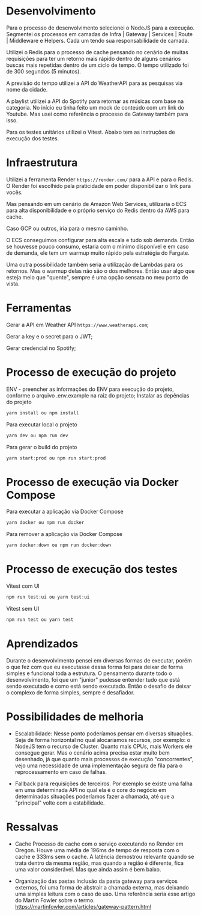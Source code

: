 # Desenvolvimento
Para o processo de desenvolvimento selecionei o NodeJS para a execução.
Segmentei os processos em camadas de Infra | Gateway | Services | Route | Middleware e Helpers. Cada um tendo sua responsabilidade de camada. 

Utilizei o Redis para o processo de cache pensando no cenário de muitas requisições para ter um retorno mais rápido dentro de alguns cenários buscas mais repetidas dentro de um ciclo de tempo. O tempo utilizado foi de 300 segundos (5 minutos).

A previsão do tempo utilizei a API do WeatherAPI para as pesquisas via nome da cidade.

A playlist utilizei a API do Spotify para retornar as músicas com base na categoria. No início eu tinha feito um mock de conteúdo com um link do Youtube. Mas usei como referência o processo de Gateway também para isso.

Para os testes unitários utilizei o Vitest. 
Abaixo tem as instruções de execução dos testes.

# Infraestrutura
Utilizei a ferramenta Render `https://render.com/` para a API e para o Redis.
O Render foi escolhido pela praticidade em poder disponibilizar o link para vocês.

Mas pensando em um cenário de Amazon Web Services, utilizaria o ECS para alta disponibilidade e o próprio serviço do Redis dentro da AWS para cache.

Caso GCP ou outros, iria para o mesmo caminho.

O ECS conseguimos configurar para alta escala e tudo sob demanda. Então se houvesse pouco consumo, estaria com o mínimo disponível e em caso de demanda, ele tem um warmup muito rápido pela estratégia do Fargate.

Uma outra possibilidade também seria a utilização de Lambdas para os retornos. Mas o warmup delas não são o dos melhores. Então usar algo que esteja meio que "quente", sempre é uma opção sensata no meu ponto de vista.


# Ferramentas
Gerar a API em Weather API `https://www.weatherapi.com`;

Gerar a key e o secret para o JWT;

Gerar credencial no Spotify;


# Processo de execução do projeto
ENV - preencher as informações do ENV para execução do projeto, conforme o arquivo .env.example na raiz do projeto;
Instalar as depências do projeto
```js
yarn install ou npm install
```
Para executar local o projeto
```js
yarn dev ou npm run dev
```
Para gerar o build do projeto
```js
yarn start:prod ou npm run start:prod
```

# Processo de execução via Docker Compose
Para executar a aplicação via Docker Compose

```js
yarn docker ou npm run docker
```
Para remover a aplicação via Docker Compose

```js
yarn docker:down ou npm run docker:down
```

# Processo de execução dos testes
Vitest com UI
```js
npm run test:ui ou yarn test:ui
```
Vitest sem UI
```js
npm run test ou yarn test
```

# Aprendizados
Durante o desenvolvimento pensei em diversas formas de executar, porém o que fez com que eu executasse dessa forma foi para deixar de forma simples e funcional toda a estrutura.
O pensamento durante todo o desenvolvimento, foi que um "junior" pudesse entender tudo que está sendo executado e como está sendo executado.
Então o desafio de deixar o complexo de forma simples, sempre é desafiador.

# Possibilidades de melhoria
- Escalabilidade:
Nesse ponto poderíamos pensar em diversas situações.
Seja de forma horizontal no qual alocaríamos recursos, por exemplo: o NodeJS tem o recurso de Cluster. Quanto mais CPUs, mais Workers ele consegue gerar.
Mas o cenário acima precisa estar muito bem desenhado, já que quanto mais processos de execução "concorrentes", vejo uma necessidade de uma implementação segura de fila para o reprocessamento em caso de falhas.

- Fallback para requisições de terceiros.
Por exemplo se existe uma falha em uma determinada API no qual ela é o core do negócio em determinadas situações poderíamos fazer a chamada, até que a "principal" volte com a estabilidade.

# Ressalvas
- Cache
Processo de cache com o serviço executando no Render em Oregon. 
Houve uma média de 196ms de tempo de resposta com o cache e 333ms sem o cache.
A latência demostrou relevante quando se trata dentro da mesma região, mas quando a região é diferente, fica uma valor considerável. Mas que ainda assim é bem baixo.

- Organização das pastas
Inclusão da pasta gateway para serviços externos, foi uma forma de abstrair a chamada externa, mas deixando uma simples leitura com o caso de uso.
Uma referência seria esse artigo do Martin Fowler sobre o termo. 
https://martinfowler.com/articles/gateway-pattern.html